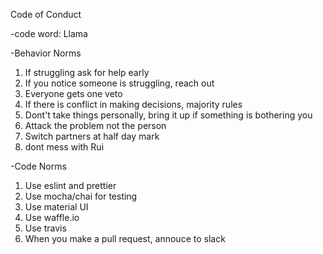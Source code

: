 Code of Conduct

-code word: Llama

-Behavior Norms
1. If struggling ask for help early
2. If you notice someone is struggling, reach out
3. Everyone gets one veto
4. If there is conflict in making decisions, majority rules
5. Dont't take things personally, bring it up if something is bothering you
6. Attack the problem not the person
7. Switch partners at half day mark
8. dont mess with Rui

-Code Norms
1. Use eslint and prettier
2. Use mocha/chai for testing
3. Use material UI
4. Use waffle.io
5. Use travis
6. When you make a pull request, annouce to slack
